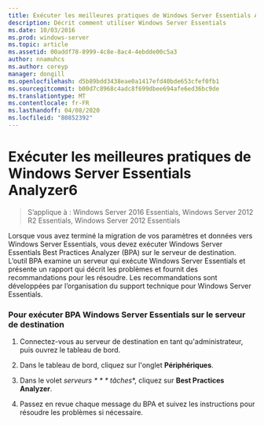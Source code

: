 ```yaml
---
title: Exécuter les meilleures pratiques de Windows Server Essentials Analyzer6
description: Décrit comment utiliser Windows Server Essentials
ms.date: 10/03/2016
ms.prod: windows-server
ms.topic: article
ms.assetid: 00addf78-8999-4c8e-8ac4-4ebdde00c5a3
author: nnamuhcs
ms.author: coreyp
manager: dongill
ms.openlocfilehash: d5b89bdd3438eae0a1417efd40bde653cfef0fb1
ms.sourcegitcommit: b00d7c8968c4adc8f699dbee694afe6ed36bc9de
ms.translationtype: MT
ms.contentlocale: fr-FR
ms.lasthandoff: 04/08/2020
ms.locfileid: "80852392"
---
```

# <a name="run-the-windows-server-essentials-best-practices-analyzer6"></a>Exécuter les meilleures pratiques de Windows Server Essentials Analyzer6

>S’applique à : Windows Server 2016 Essentials, Windows Server 2012 R2 Essentials, Windows Server 2012 Essentials

Lorsque vous avez terminé la migration de vos paramètres et données vers Windows Server Essentials, vous devez exécuter Windows Server Essentials Best Practices Analyzer (BPA) sur le serveur de destination. L’outil BPA examine un serveur qui exécute Windows Server Essentials et présente un rapport qui décrit les problèmes et fournit des recommandations pour les résoudre. Les recommandations sont développées par l’organisation du support technique pour Windows Server Essentials.  
  
### <a name="to-run-the--windows-server-essentials-bpa-on-the-destination-server"></a>Pour exécuter BPA Windows Server Essentials sur le serveur de destination  
  
1.  Connectez-vous au serveur de destination en tant qu'administrateur, puis ouvrez le tableau de bord.  
  
2.  Dans le tableau de bord, cliquez sur l'onglet **Périphériques**.  
  
3.  Dans le volet *serveurs * * * tâches**, cliquez sur **Best Practices Analyzer**.  
  
4.  Passez en revue chaque message du BPA et suivez les instructions pour résoudre les problèmes si nécessaire.
